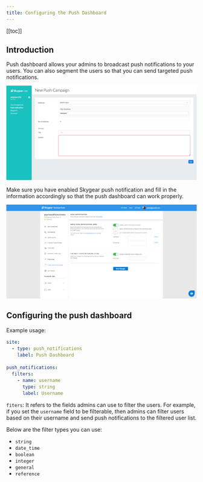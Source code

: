 ```yaml
---
title: Configuring the Push Dashboard
---
```


[[toc]]

## Introduction

Push dashboard allows your admins to broadcast push notifications to your users. You can also segment the users so that you can send targeted push notifications.

![](/assets/cms/cms-push.png)

Make sure you have enabled Skygear push notification and fill in the information accordingly so that the push dashboard can work properly.

![](/assets/cms/push-notification-portal.png)


## Configuring the push dashboard

Example usage:

```yml
site:
  - type: push_notifications
    label: Push Dashboard

push_notifications:
  filters:
    - name: username
      type: string
      label: Username
```

`fiters`: It refers to the fields admins can use to filter the users. For example, if you set the `username` field to be filterable, then admins can filter users based on their username and send push notifications to the filtered user list.

Below are the filter types you can use:

- `string`
- `date_time`
- `boolean`
- `integer`
- `general`
- `reference`